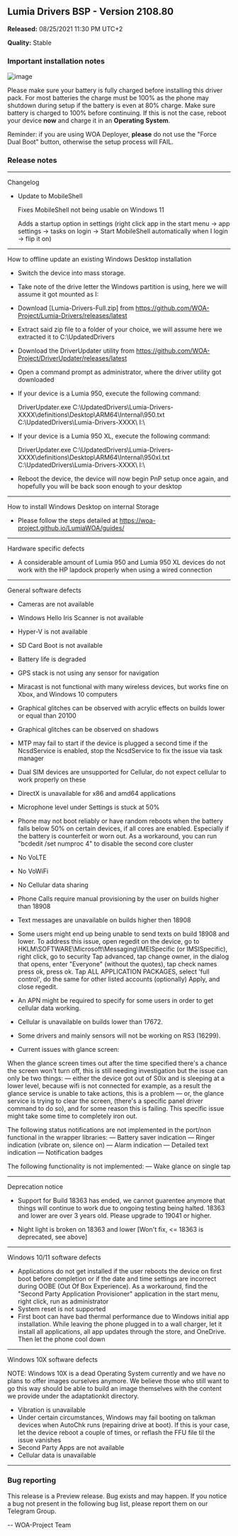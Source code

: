 ﻿## Lumia Drivers BSP - Version 2108.80
**Released:** 08/25/2021 11:30 PM UTC+2

**Quality:** Stable

### Important installation notes

![image](battery.png)

Please make sure your battery is fully charged before installing this driver pack. For most batteries the charge must be 100% as the phone may shutdown during setup if the battery is even at 80% charge.
Make sure battery is charged to 100% before continuing. If this is not the case, reboot your device **now** and charge it in an **Operating System**.

Reminder: if you are using WOA Deployer, **please** do not use the "Force Dual Boot" button, otherwise the setup process
will FAIL.

### Release notes

____________________________________________________________________________________________________________________________


Changelog

- Update to MobileShell

  Fixes MobileShell not being usable on Windows 11

  Adds a startup option in settings (right click app in the start menu -> app settings -> tasks on login -> Start MobileShell automatically when I login -> flip it on)


____________________________________________________________________________________________________________________________


How to offline update an existing Windows Desktop installation

- Switch the device into mass storage.
- Take note of the drive letter the Windows partition is using, here we will assume it got mounted as I:

- Download [Lumia-Drivers-Full.zip] from https://github.com/WOA-Project/Lumia-Drivers/releases/latest
- Extract said zip file to a folder of your choice, we will assume here we extracted it to C:\UpdatedDrivers
- Download the DriverUpdater utility from https://github.com/WOA-Project/DriverUpdater/releases/latest
- Open a command prompt as administrator, where the driver utility got downloaded

- If your device is a Lumia 950, execute the following command:
  
  DriverUpdater.exe C:\UpdatedDrivers\Lumia-Drivers-XXXX\definitions\Desktop\ARM64\Internal\950.txt C:\UpdatedDrivers\Lumia-Drivers-XXXX\ I:\

- If your device is a Lumia 950 XL, execute the following command:
  
  DriverUpdater.exe C:\UpdatedDrivers\Lumia-Drivers-XXXX\definitions\Desktop\ARM64\Internal\950xl.txt C:\UpdatedDrivers\Lumia-Drivers-XXXX\ I:\

- Reboot the device, the device will now begin PnP setup once again, and hopefully you will be back soon enough to your desktop

____________________________________________________________________________________________________________________________


How to install Windows Desktop on internal Storage

- Please follow the steps detailed at https://woa-project.github.io/LumiaWOA/guides/

____________________________________________________________________________________________________________________________


Hardware specific defects

- A considerable amount of Lumia 950 and Lumia 950 XL devices do not work with the HP lapdock properly when using a wired connection

____________________________________________________________________________________________________________________________


General software defects

- Cameras are not available
- Windows Hello Iris Scanner is not available
- Hyper-V is not available
- SD Card Boot is not available
- Battery life is degraded
- GPS stack is not using any sensor for navigation
- Miracast is not functional with many wireless devices, but works fine on Xbox, and Windows 10 computers
- Graphical glitches can be observed with acrylic effects on builds lower or equal than 20100
- Graphical glitches can be observed on shadows
- MTP may fail to start if the device is plugged a second time if the NcsdService is enabled, stop the NcsdService to fix the issue via task manager
- Dual SIM devices are unsupported for Cellular, do not expect cellular to work properly on these
- DirectX is unavailable for x86 and amd64 applications
- Microphone level under Settings is stuck at 50%
- Phone may not boot reliably or have random reboots when the battery falls below 50% on certain devices, if all cores are enabled. Especially if the battery is counterfeit or worn out.
  As a workaround, you can run "bcdedit /set numproc 4" to disable the second core cluster

- No VoLTE
- No VoWiFi
- No Cellular data sharing
- Phone Calls require manual provisioning by the user on builds higher than 18908
- Text messages are unavailable on builds higher then 18908
- Some users might end up being unable to send texts on build 18908 and lower. To address this issue, open regedit on
  the device, go to HKLM\SOFTWARE\Microsoft\Messaging\IMEISpecific (or IMSISpecific), right click, go to security
  Tap advanced, tap change owner, in the dialog that opens, enter "Everyone" (without the quotes), tap check names
  press ok, press ok. Tap ALL APPLICATION PACKAGES, select 'full control', do the same for other listed accounts (optionally)
  Apply, and close regedit.
- An APN might be required to specify for some users in order to get cellular data working.

- Cellular is unavailable on builds lower than 17672.
- Some drivers and mainly sensors will not be working on RS3 (16299).

- Current issues with glance screen:

When the glance screen times out after the time specified there's a chance the screen won't turn off, this is still needing investigation but the issue can only be two things:
— either the device got out of S0ix and is sleeping at a lower level, because wifi is not connected for example, as a result the glance service is unable to take actions, this is a problem
— or, the glance service is trying to clear the screen, (there's a specific panel driver command to do so), and for some reason this is failing.
This specific issue might take some time to completely iron out.

The following status notifications are not implemented in the port/non functional in the wrapper libraries:
— Battery saver indication
— Ringer indication (vibrate on, silence on)
— Alarm indication
— Detailed text indication
— Notification badges

The following functionality is not implemented:
— Wake glance on single tap

____________________________________________________________________________________________________________________________


Deprecation notice

- Support for Build 18363 has ended, we cannot guarentee anymore that things will continue to work due to ongoing testing being halted.
  18363 and lower are over 3 years old. Please upgrade to 19041 or higher.

- Night light is broken on 18363 and lower [Won't fix, <= 18363 is deprecated, see above]

____________________________________________________________________________________________________________________________


Windows 10/11 software defects

- Applications do not get installed if the user reboots the device on first boot before completion or if the date and time settings are incorrect during OOBE (Out Of Box Experience).
  As a workaround, find the "Second Party Application Provisioner" application in the start menu, right click, run as administrator
- System reset is not supported
- First boot can have bad thermal performance due to Windows initial app installation.
  While leaving the phone plugged in to a wall charger, let it install all applications, all app updates through the store, and OneDrive. Then let the phone cool down

____________________________________________________________________________________________________________________________


Windows 10X software defects

NOTE: Windows 10X is a dead Operating System currently and we have no plans to offer images ourselves anymore. We believe those who still want to go this way should be able
      to build an image themselves with the content we provide under the adaptationkit directory.

- Vibration is unavailable
- Under certain circumstances, Windows may fail booting on talkman devices when AutoChk runs (repairing drive at boot). If this is your case, let the device reboot a couple of times, or reflash the FFU file til the issue vanishes
- Second Party Apps are not available
- Cellular data is unavailable

____________________________________________________________________________________________________________________________


### Bug reporting

This release is a Preview release. Bug exists and may happen. If you notice a bug not present in the following bug list, please report them on our Telegram Group.

-- WOA-Project Team